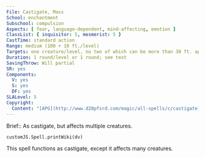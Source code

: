 ```yaml
---
File: Castigate, Mass
School: enchantment
Subschool: compulsion
Aspects: [ fear, language-dependent, mind-affecting, emotion ]
ClassList: { inquisitor: 5, mesmerist: 5 }
CastTime: standard action
Range: medium (100 + 10 ft./level)
Targets: one creature/level, no two of which can be more than 30 ft. apart
Duration: 1 round/level or 1 round; see text
SavingThrow: Will partial
SR: yes
Components:
  V: yes
  S: yes
  DF: yes
SLALevel: 5
Copyright:
  Content: "[APG](http://www.d20pfsrd.com/magic/all-spells/c/castigate)"
---
```

Brief:: As castigate, but affects multiple creatures.

```dataviewjs
customJS.Spell.printWiki(dv)
```

This spell functions as castigate, except it affects many creatures.
